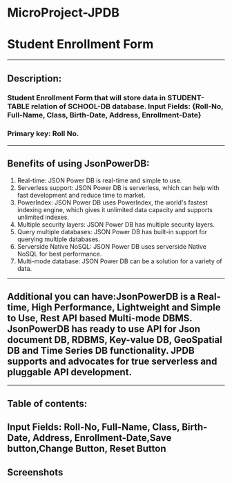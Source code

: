 # MicroProject-JPDB

# Student Enrollment Form
---
## Description:
### Student Enrollment Form that will store data in STUDENT-TABLE relation of SCHOOL-DB database. Input Fields: {Roll-No, Full-Name, Class, Birth-Date, Address, Enrollment-Date}
### Primary key: Roll No.
---
## Benefits of using JsonPowerDB:
1. Real-time: JSON Power DB is real-time and simple to use.
2. Serverless support: JSON Power DB is serverless, which can help with fast development and reduce time to market.
3. PowerIndex: JSON Power DB uses PowerIndex, the world's fastest indexing engine, which gives it unlimited data capacity and supports unlimited indexes.
4. Multiple security layers: JSON Power DB has multiple security layers.
5. Query multiple databases: JSON Power DB has built-in support for querying multiple databases.
6. Serverside Native NoSQL: JSON Power DB uses serverside Native NoSQL for best performance.
7. Multi-mode database: JSON Power DB can be a solution for a variety of data.
---
## Additional you can have:JsonPowerDB is a Real-time, High Performance, Lightweight and Simple to Use, Rest API based Multi-mode DBMS. JsonPowerDB has ready to use API for Json document DB, RDBMS, Key-value DB, GeoSpatial DB and Time Series DB functionality. JPDB supports and advocates for true serverless and pluggable API development.
---
## Table of contents:
Input Fields: Roll-No, Full-Name, Class, Birth-Date, Address, Enrollment-Date,Save button,Change Button, Reset Button
---
## Screenshots


